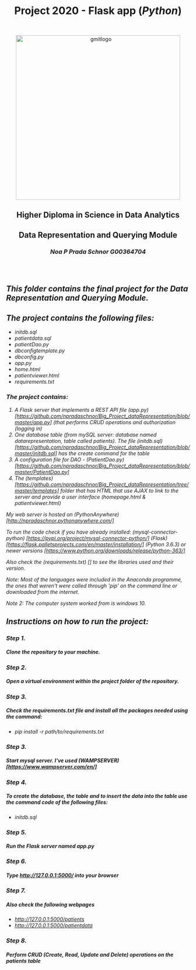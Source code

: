 <h1 align="center"> Project 2020 - Flask app (<i>Python</i>)</h1><br>

<p align="center"><img src="https://image.ibb.co/g96qDc/gmitlogo.jpg" alt="gmitlogo" border="0" width=450 align="center"></p>
<h2 align="center"> Higher Diploma in Science in Data Analytics</h2>
<h2 align="center">Data Representation and Querying Module</h2></p>

<h3 align="center"><i>Noa P Prada Schnor  G00364704<i> </h3><br><br>

## This folder contains the final project for the Data Representation and Querying Module.

## The project contains the following files:

- initdb.sql
- patientdata.sql
- patientDao.py
- dbconfigtemplate.py
- dbconfig.py
- app.py
- home.html
- patientviewer.html
- requirements.txt

### The project contains:
1. A Flask server that implements a REST API file (app.py) [https://github.com/npradaschnor/Big_Project_dataRepresentation/blob/master/app.py] (that performs CRUD operations and authorization (logging in)
2. One database table (from mySQL server: database named datarepresentation, table called patients). The file (initdb.sql) [https://github.com/npradaschnor/Big_Project_dataRepresentation/blob/master/initdb.sql] has the create command for the table
3. A configuration file for DAO - (PatientDao.py)   [https://github.com/npradaschnor/Big_Project_dataRepresentation/blob/master/PatientDao.py]
4. The (templates) [https://github.com/npradaschnor/Big_Project_dataRepresentation/tree/master/templates] folder that has HTML that use AJAX to link to the server and provide a user interface (homepage.html & patientviewer.html)
   
My web server is hosted on (PythonAnywhere) [http://npradaschnor.pythonanywhere.com/]

To run the code check if you have already installed:
(mysql-connector-python) [https://pypi.org/project/mysql-connector-python/]
(Flask) [https://flask.palletsprojects.com/en/master/installation/]
(Python 3.6.3) or newer versions [https://www.python.org/downloads/release/python-363/]

Also check the (requirements.txt) [] to see the libraries used and their version.

Note: Most of the languages were included in the Anaconda programme, the ones that weren't were called through 'pip' on the command line or downloaded from the internet.

Note 2: The computer system worked from is windows 10.

## Instructions on how to run the project:

### Step 1. 
##### Clone the repository to your machine.

### Step 2. 
##### Open a virtual environment within the project folder of the repository.

### Step 3. 
##### Check the requirements.txt file and install all the packages needed using the command:
- pip install -r path/to/requirements.txt

### Step 3. 
##### Start mysql server. I've used (WAMPSERVER) [https://www.wampserver.com/en/]

### Step 4. 
##### To create the database, the table and to insert the data into the table use the command code of the following files:
- initdb.sql

### Step 5. 
##### Run the Flask server named app.py

### Step 6. 
##### Type http://127.0.0.1:5000/ into your browser

### Step 7. 
##### Also check the following webpages
- http://127.0.0.1:5000/patients
- http://127.0.0.1:5000/patientdata

### Step 8.
##### Perform CRUD (Create, Read, Update and Delete) operations on the patients table
